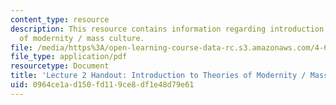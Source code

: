 ```yaml
---
content_type: resource
description: This resource contains information regarding introduction to theories
  of modernity / mass culture.
file: /media/https%3A/open-learning-course-data-rc.s3.amazonaws.com/4-602-modern-art-and-mass-culture-spring-2012/0964ce1ad150fd119ce8df1e48d79e61_MIT4_602S12_lec02.pdf
file_type: application/pdf
resourcetype: Document
title: 'Lecture 2 Handout: Introduction to Theories of Modernity / Mass Culture'
uid: 0964ce1a-d150-fd11-9ce8-df1e48d79e61
---
```

